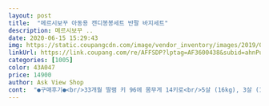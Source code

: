 ```yaml
---
layout: post 
title:  "메르시보꾸 아동용 캔디봉봉세트 반팔 바지세트" 
description: 메르시보꾸 ..
date: 2020-06-15 15:29:43 
img: https://static.coupangcdn.com/image/vendor_inventory/images/2019/04/30/15/2/f9569cba-6d42-40a9-aaa8-d94f0f25850b.jpg 
linkUrl: https://link.coupang.com/re/AFFSDP?lptag=AF3600438&subid=ahnPublicAsk&pageKey=215509313&itemId=659377777&vendorItemId=4708395008&traceid=V0-113-981ec04c594dfbc7 
categories: [1005] 
color: 43A047 
price: 14900 
author: Ask View Shop 
cont:  "●구매후기●<br/>33개월 딸램 키 96에 몸무게 14키로<br/>5살 (16kg), 3살 (14kg) 남매복으로 구매했는대 너무 귀엽네요 지금 같은 간절기에 입히니 딱입니다.<br/> 반바지는 무릎위로 와서 쫌 짧은 편이여서 니삭스 신기고 입혔어요.<br/> 반팔도 크지않고 딱맞는 편입니다.<br/><br/>같이 입혀도 이쁘지만 따로 입혀도 매력있는 색상이네요<br/>기저귀를 아직 차는 아이라 그런건지 소중이가 답답하고 불편할것같아요<br/>내년에도 판매하시면 구매의향있어요!<br/>다른바지에도 두루두루 잘어울리고<br/>모델 핏보고 7호 선택했는데 오버핏 원하시면 한치수 업 추천요<br/>미리 사두고 싶은데 나중에 안맞을까봐 못사두겠네요<br/>바지는 생각했던것보다 짧았어요<br/>바지도 입혀봤는데 생각보다 안짧네요<br/>상하세트 가격이라고 생각하면 저렴하고 이뻐요:)<br/>색상도 사진과 같고 노랑이랑 초록 두개 구매했는데 특히나 초록색이 너무 예뻐요<br/>여기옷 자주 입히는데 진짜 배송하나는 최고로 빨라요<br/>옐로우 색상이 너무 쨍해서 마음에 들어요<br/>원래 11호가 낙낙히 맞지만 바지가 짧은것 같아 일부러 한치수큰거 주문한건데 티셔츠도 그닥 크게 나오지 않았어요<br/>전체적으로 만족하나 다음에는 사이즈 업 할꺼고<br/>키 108 몸무게 20키로 아이 13호 입혔는데 예쁘게 맞네요<br/>티셔츠 품은 넓고 소매부분 널널해서 좋은데 길이가 짧고<br/>티셔츠에 홀딱 반함요ㅠㅠ<br/>허리부분 짱짱하지만 아이가 더부룩해할정도는 아니에요<br/>" 
---
```

